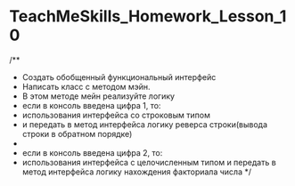 # TeachMeSkills_Homework_Lesson_10
/**
 * Создать обобщенный функциональный интерфейс
 * Написать класс с методом мэйн.
 * В этом методе мейн реализуйте логику
 * если в консоль введена цифра 1, то:
 *  использования интерфейса со строковым типом
 *  и передать в метод интерфейса логику реверса строки(вывода строки в обратном порядке)
 *
 * если в консоль введена цифра 2, то:
 * использования интерфейса с целочисленным типом и передать в метод интерфейса логику нахождения факториала числа
 */

